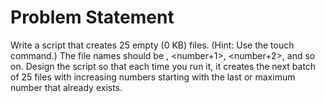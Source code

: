 # Problem Statement

Write a script that creates 25 empty (0 KB) files. (Hint: Use the touch command.)
The file names should be <yourName><number>, <yourName><number+1>, <yourName><number+2>, and so on.
Design the script so that each time you run it, it creates the next batch of 25 files with increasing numbers starting with the last or maximum number that already exists.
